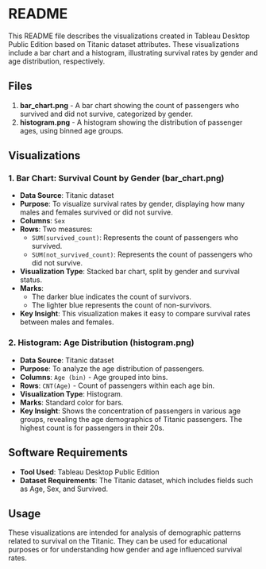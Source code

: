 # README

This README file describes the visualizations created in Tableau Desktop Public Edition based on Titanic dataset attributes. These visualizations include a bar chart and a histogram, illustrating survival rates by gender and age distribution, respectively.

## Files
1. **bar_chart.png** - A bar chart showing the count of passengers who survived and did not survive, categorized by gender.
2. **histogram.png** - A histogram showing the distribution of passenger ages, using binned age groups.

## Visualizations

### 1. Bar Chart: Survival Count by Gender (bar_chart.png)
- **Data Source**: Titanic dataset
- **Purpose**: To visualize survival rates by gender, displaying how many males and females survived or did not survive.
- **Columns**: `Sex`
- **Rows**: Two measures:
  - `SUM(survived_count)`: Represents the count of passengers who survived.
  - `SUM(not_survived_count)`: Represents the count of passengers who did not survive.
- **Visualization Type**: Stacked bar chart, split by gender and survival status.
- **Marks**:
  - The darker blue indicates the count of survivors.
  - The lighter blue represents the count of non-survivors.
- **Key Insight**: This visualization makes it easy to compare survival rates between males and females.

### 2. Histogram: Age Distribution (histogram.png)
- **Data Source**: Titanic dataset
- **Purpose**: To analyze the age distribution of passengers.
- **Columns**: `Age (bin)` - Age grouped into bins.
- **Rows**: `CNT(Age)` - Count of passengers within each age bin.
- **Visualization Type**: Histogram.
- **Marks**: Standard color for bars.
- **Key Insight**: Shows the concentration of passengers in various age groups, revealing the age demographics of Titanic passengers. The highest count is for passengers in their 20s.

## Software Requirements
- **Tool Used**: Tableau Desktop Public Edition
- **Dataset Requirements**: The Titanic dataset, which includes fields such as Age, Sex, and Survived.

## Usage
These visualizations are intended for analysis of demographic patterns related to survival on the Titanic. They can be used for educational purposes or for understanding how gender and age influenced survival rates.
